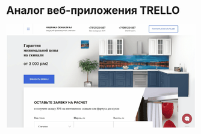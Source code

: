 # Аналог веб-приложения TRELLO


![Example](https://github.com/artemmartov/Skinali_maket/raw/master/images/gif.gif)
